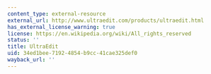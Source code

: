 ```yaml
---
content_type: external-resource
external_url: http://www.ultraedit.com/products/ultraedit.html
has_external_license_warning: true
license: https://en.wikipedia.org/wiki/All_rights_reserved
status: ''
title: UltraEdit
uid: 34ed1bee-7192-4854-b9cc-41cae325def0
wayback_url: ''
---
```

